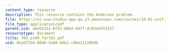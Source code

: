 ```yaml
---
content_type: resource
description: This resource contains the Anderson problem.
file: https://ol-ocw-studio-app-qa.s3.amazonaws.com/courses/16-01-unified-engineering-i-ii-iii-iv-fall-2005-spring-2006/8ead731086465e8804b1c0be31139b0b_f03_ps09_fall03.pdf
file_type: application/pdf
parent_uid: a6eb2151-6f41-806d-94ff-dc83eb5f4337
resourcetype: Document
title: f03_ps09_fall03.pdf
uid: 8ead7310-8646-5e88-04b1-c0be31139b0b
---
```

